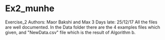 # Ex2_munhe
Exercise_2
Authors: Maor Bakshi and Max
3 Days late: 25/12/17
All the files are well documented.
In the Data folder there are the 4 examples files which given, and "NewData.csv" file which is the result of Algorithm b.


